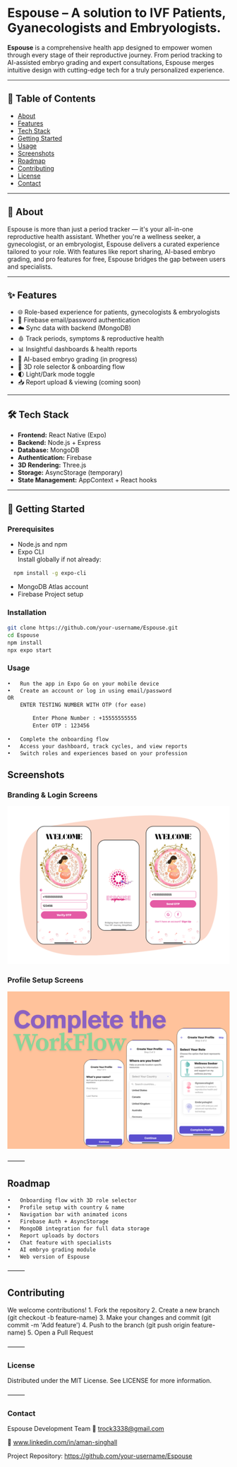 # Espouse – A solution to IVF Patients, Gyanecologists and Embryologists. 

**Espouse** is a comprehensive health app designed to empower women through every stage of their reproductive journey. From period tracking to AI-assisted embryo grading and expert consultations, Espouse merges intuitive design with cutting-edge tech for a truly personalized experience.

---

## 📖 Table of Contents

- [About](#About)
- [Features](#Features)
- [Tech Stack](#Tech-Stack)
- [Getting Started](#Getting-Started)
- [Usage](#Usage)
- [Screenshots](#screenshots)
- [Roadmap](#roadmap)
- [Contributing](#contributing)
- [License](#license)
- [Contact](#contact)

---

## 📃 About

Espouse is more than just a period tracker — it's your all-in-one reproductive health assistant. Whether you're a wellness seeker, a gynecologist, or an embryologist, Espouse delivers a curated experience tailored to your role. With features like report sharing, AI-based embryo grading, and pro features for free, Espouse bridges the gap between users and specialists.

---

## ✨ Features

- 🌐 Role-based experience for patients, gynecologists & embryologists  
- 🔐 Firebase email/password authentication  
- ☁️ Sync data with backend (MongoDB)  
- 🩸 Track periods, symptoms & reproductive health  
- 📊 Insightful dashboards & health reports  
- 🤖 AI-based embryo grading (in progress)  
- 🎯 3D role selector & onboarding flow  
- 🌓 Light/Dark mode toggle  
- 📥 Report upload & viewing (coming soon)

---

## 🛠 Tech Stack

- **Frontend:** React Native (Expo)  
- **Backend:** Node.js + Express  
- **Database:** MongoDB  
- **Authentication:** Firebase  
- **3D Rendering:** Three.js  
- **Storage:** AsyncStorage (temporary)  
- **State Management:** AppContext + React hooks

---

## 🚀 Getting Started

### Prerequisites

- Node.js and npm
- Expo CLI  
  Install globally if not already:
```bash
  npm install -g expo-cli
```
- MongoDB Atlas account
- Firebase Project setup


### Installation

```bash
git clone https://github.com/your-username/Espouse.git
cd Espouse
npm install
npx expo start
```

### Usage
	•	Run the app in Expo Go on your mobile device
	•	Create an account or log in using email/password
    OR
        ENTER TESTING NUMBER WITH OTP (for ease)
```bash
        Enter Phone Number : +15555555555
        Enter OTP : 123456
```
	•	Complete the onboarding flow
	•	Access your dashboard, track cycles, and view reports
	•	Switch roles and experiences based on your profession


## Screenshots

### Branding & Login Screens
<img src="./assets/Screenshots/group1.png" alt="Branding"/>

### Profile Setup Screens
<img src="./assets/Screenshots/workflow.png" alt="Branding"/>


⸻

## Roadmap
	•	Onboarding flow with 3D role selector
	•	Profile setup with country & name
	•	Navigation bar with animated icons
	•	Firebase Auth + AsyncStorage
	•	MongoDB integration for full data storage
	•	Report uploads by doctors
	•	Chat feature with specialists
	•	AI embryo grading module
	•	Web version of Espouse

⸻

## Contributing

We welcome contributions!
	1.	Fork the repository
	2.	Create a new branch (git checkout -b feature-name)
	3.	Make your changes and commit (git commit -m 'Add feature')
	4.	Push to the branch (git push origin feature-name)
	5.	Open a Pull Request

⸻

### License

Distributed under the MIT License. See LICENSE for more information.

⸻

### Contact

Espouse Development Team
📧 trock3338@gmail.com

🔗 www.linkedin.com/in/aman-singhall

Project Repository: https://github.com/your-username/Espouse
